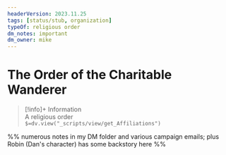 ```yaml
---
headerVersion: 2023.11.25
tags: [status/stub, organization]
typeOf: religious order
dm_notes: important
dm_owner: mike
---
```

# The Order of the Charitable Wanderer
>[!info]+ Information  
> A religious order  
> `$=dv.view("_scripts/view/get_Affiliations")`

%% numerous notes in my DM folder and various campaign emails; plus Robin (Dan's character) has some backstory here %%
